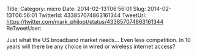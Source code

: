 Title: 
Category: micro
Date: 2014-02-13T06:56:01
Slug: 2014-02-13T06:56:01
TwitterId: 433857074863161344
TweetUrl: https://twitter.com/mark_philpot/status/433857074863161344
ReTweetUser: 

Just what the US broadband market needs... Even less competition. In 10 years will there be any choice in wired or wireless internet access?
